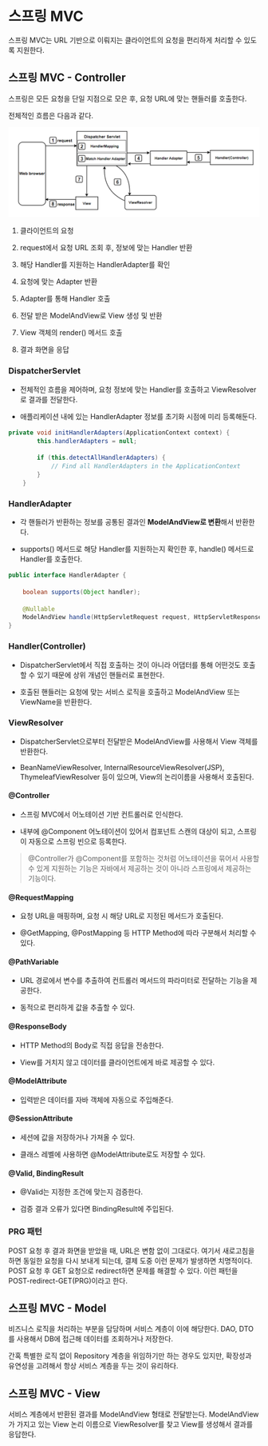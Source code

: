# 스프링 MVC

스프링 MVC는 URL 기반으로 이뤄지는 클라이언트의 요청을 편리하게 처리할 수 있도록 지원한다.

## 스프링 MVC - Controller

스프링은 모든 요청을 단일 지점으로 모은 후, 요청 URL에 맞는 핸들러를 호출한다.

전체적인 흐름은 다음과 같다.

![Alt text](<이미지/스프링 MVC 흐름.png>)

1. 클라이언트의 요청

2. request에서 요청 URL 조회 후, 정보에 맞는 Handler 반환

3. 해당 Handler를 지원하는 HandlerAdapter를 확인

4. 요청에 맞는 Adapter 반환

5. Adapter를 통해 Handler 호출

6. 전달 받은 ModelAndView로 View 생성 및 반환

7. View 객체의 render() 메서드 호출

8. 결과 화면을 응답

### DispatcherServlet

* 전체적인 흐름을 제어하며, 요청 정보에 맞는 Handler를 호출하고 ViewResolver로 결과를 전달한다.

* 애플리케이션 내에 있는 HandlerAdapter 정보를 초기화 시점에 미리 등록해둔다.

```java
private void initHandlerAdapters(ApplicationContext context) {
		this.handlerAdapters = null;

		if (this.detectAllHandlerAdapters) {
			// Find all HandlerAdapters in the ApplicationContext
		}
	}
```

### HandlerAdapter

* 각 핸들러가 반환하는 정보를 공통된 결과인 **ModelAndView로 변환**해서  반환한다.

* supports() 메서드로 해당 Handler를 지원하는지 확인한 후, handle() 메서드로 Handler를 호출한다.

```java
public interface HandlerAdapter {

	boolean supports(Object handler);

	@Nullable
	ModelAndView handle(HttpServletRequest request, HttpServletResponse response, Object handler) throws Exception;
}
```

### Handler(Controller)

* DispatcherServlet에서 직접 호출하는 것이 아니라 어댑터를 통해 어떤것도 호출할 수 있기 때문에 상위 개념인 핸들러로 표현한다.

* 호출된 핸들러는 요청에 맞는 서비스 로직을 호출하고 ModelAndView 또는 ViewName을 반환한다.

### ViewResolver

* DispatcherServlet으로부터 전달받은 ModelAndView를 사용해서 View 객체를 반환한다.

* BeanNameViewResolver, InternalResourceViewResolver(JSP), ThymeleafViewResolver 등이 있으며, View의 논리이름을 사용해서 호출된다.


#### @Controller

* 스프링 MVC에서 어노테이션 기반 컨트롤러로 인식한다.

* 내부에 @Component 어노테이션이 있어서 컴포넌트 스캔의 대상이 되고, 스프링이 자동으로 스프링 빈으로 등록한다.

> @Controller가 @Component를 포함하는 것처럼 어노테이션을 묶어서 사용할 수 있게 지원하는 기능은 자바에서 제공하는 것이 아니라 스프링에서 제공하는 기능이다.

#### @RequestMapping

* 요청 URL을 매핑하며, 요청 시 해당 URL로 지정된 메서드가 호출된다. 

* @GetMapping, @PostMapping 등 HTTP Method에 따라 구분해서 처리할 수 있다.

#### @PathVariable

* URL 경로에서 변수를 추출하여 컨트롤러 메서드의 파라미터로 전달하는 기능을 제공한다.

* 동적으로 편리하게 값을 추출할 수 있다.

#### @ResponseBody

* HTTP Method의 Body로 직접 응답을 전송한다.

* View를 거치지 않고 데이터를 클라이언트에게 바로 제공할 수 있다.

#### @ModelAttribute

* 입력받은 데이터를 자바 객체에 자동으로 주입해준다.

#### @SessionAttribute

* 세션에 값을 저장하거나 가져올 수 있다.

* 클래스 레벨에 사용하면 @ModelAttribute로도 저장할 수 있다.

#### @Valid, BindingResult

* @Valid는 지정한 조건에 맞는지 검증한다.

* 검증 결과 오류가 있다면 BindingResult에 주입된다.

### PRG 패턴

POST 요청 후 결과 화면을 받았을 때, URL은 변함 없이 그대로다. 여기서 새로고침을 하면 동일한 요청을 다시 보내게 되는데, 결제 도중 이런 문제가 발생하면 치명적이다. POST 요청 후 GET 요청으로 redirect하면 문제를 해결할 수 있다. 이런 패턴을 POST-redirect-GET(PRG)이라고 한다.

## 스프링 MVC - Model

비즈니스 로직을 처리하는 부분을 담당하며 서비스 계층이 이에 해당한다. DAO, DTO를 사용해서 DB에 접근해 데이터를 조회하거나 저장한다.

간혹 특별한 로직 없이 Repository 계층을 위임하기만 하는 경우도 있지만, 확장성과 유연성을 고려해서 항상 서비스 계층을 두는 것이 유리하다.

## 스프링 MVC - View

서비스 계층에서 반환된 결과를 ModelAndView 형태로 전달받는다. ModelAndView가 가지고 있는 View 논리 이름으로 ViewResolver를 찾고 View를 생성해서 결과를 응답한다.